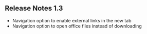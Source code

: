 Release Notes 1.3
-----

- Navigation option to enable external links in the new tab
- Navigation option to open office files instead of downloading

